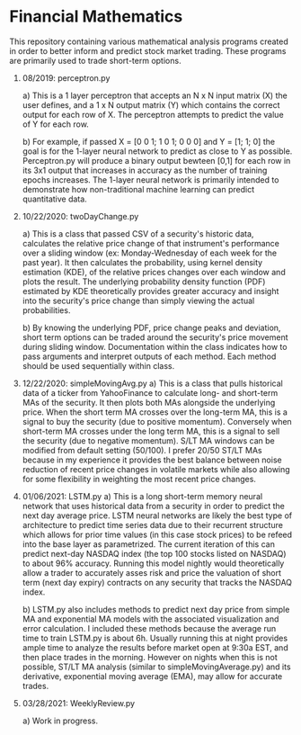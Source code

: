 # Financial Mathematics 

This repository containing various mathematical analysis programs created in order to better inform and predict stock market trading. These programs are primarily used to trade short-term options. 
1) 08/2019: perceptron.py 
    
    a) This is a 1 layer perceptron that accepts an N x N input matrix (X) the user defines, and a 1 x N output matrix (Y) which contains the correct output for each row of X. The perceptron attempts to predict the value of Y for each row. 
    
    b) For example, if passed X = [0 0 1; 1 0 1; 0 0 0] and Y = [1; 1; 0] the goal is for the 1-layer neural network to predict as close to Y as possible. Perceptron.py will produce a binary output bewteen [0,1] for each row in its 3x1 output that increases in accuracy as the number of training epochs increases. The 1-layer neural network is primarily intended to demonstrate how non-traditional machine learning can predict quantitative data.  
2) 10/22/2020: twoDayChange.py
    
    a) This is a class that passed CSV of a security's historic data, calculates the relative price change of that instrument's performance over a sliding window (ex: Monday-Wednesday of each week for the past year). It then calculates the probability, using kernel density estimation (KDE), of the relative prices changes over each window and plots the result. The underlying probability density function (PDF) estimated by KDE theoretically provides greater accuracy and insight into the security's price change than simply viewing the actual probabilities. 
    
    b) By knowing the underlying PDF, price change peaks and deviation, short term options can be traded around the security's price movement during sliding window. Documentation within the class indicates how to pass arguments and interpret outputs of each method. Each method should be used sequentially within class. 
4) 12/22/2020: simpleMovingAvg.py 
    a) This is a class that pulls historical data of a ticker from YahooFinance to calculate long- and short-term MAs of the security. It then plots both MAs alongside the underlying price. When the short term MA crosses over the long-term MA, this is a signal to buy the security (due to positive momentum). Conversely when short-term MA crosses under the long term MA, this is a signal to sell the security (due to negative momentum). S/LT MA windows can be modified from default setting (50/100). I prefer 20/50 ST/LT MAs because in my experience it provides the best balance between noise reduction of recent price changes in volatile markets while also allowing for some flexibility in weighting the most recent price changes. 
5) 01/06/2021: LSTM.py 
    a) This is a long short-term memory neural network that uses historical data from a security in order to predict the next day average price. LSTM neural networks are likely the best type of architecture to predict time series data due to their recurrent structure which allows for prior time values (in this case stock prices) to be refeed into the base layer as parametrized. The current iteration of this can predict next-day NASDAQ index (the top 100 stocks listed on NASDAQ) to about 96% accuracy. Running this model nightly would theoretically allow a trader to accurately asses risk and price the valuation of short term (next day expiry) contracts on any security that tracks the NASDAQ index.  
    
    
    b) LSTM.py also includes methods to predict next day price from simple MA and exponential MA models with the associated visualization and error calculation. I included these methods because the average run time to train LSTM.py is about 6h. Usually running this at night provides ample time to analyze the results before market open at 9:30a EST, and then place trades in the morning. However on nights when this is not possible, ST/LT MA analysis (similar to simpleMovingAverage.py) and its derivative, exponential moving average (EMA), may allow for accurate trades. 
6) 03/28/2021: WeeklyReview.py 

    a) Work in progress. 
    
